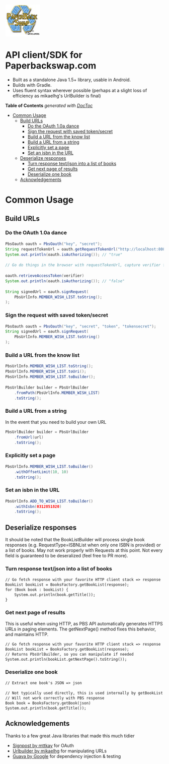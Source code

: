 ![alt text](pbs_dev_logo.jpg "PBS Developers") 
# API client/SDK for Paperbackswap.com

* Built as a standalone Java 1.5+ library, usable in Android.
* Builds with Gradle.
* Uses fluent syntax wherever possible (perhaps at a slight loss of efficiency as mikaelhg's UrlBuilder is final)

**Table of Contents**  *generated with [DocToc](http://doctoc.herokuapp.com/)*

- [Common Usage](#user-content-common-usage)
	- [Build URLs](#user-content-build-urls)
		- [Do the OAuth 1.0a dance](#user-content-do-the-oauth-10a-dance)
		- [Sign the request with saved token/secret](#user-content-sign-the-request-with-saved-tokensecret)
		- [Build a URL from the know list](#user-content-build-a-url-from-the-know-list)
		- [Build a URL from a string](#user-content-build-a-url-from-a-string)
		- [Explicitly set a page](#user-content-explicitly-set-a-page)
		- [Set an isbn in the URL](#user-content-set-an-isbn-in-the-url)
	- [Deserialize responses](#user-content-deserialize-responses)
		- [Turn response text/json into a list of books](#user-content-turn-response-textjson-into-a-list-of-books)
		- [Get next page of results](#user-content-get-next-page-of-results)
		- [Deserialize one book](#user-content-deserialize-one-book)
	- [Acknowledgements](#user-content-acknowledgements)
	

# Common Usage

## Build URLs

### Do the OAuth 1.0a dance
```java
PbsOauth oauth = PbsOauth("key", "secret");
String requestTokenUrl = oauth.getRequestTokenUrl("http://localhost:8080/capture_verifier")
System.out.println(oauth.isAuthorizing()); // "true"

// Go do things in the browser with requestTokenUrl, capture verifier from callback

oauth.retrieveAccessToken(verifier)
System.out.println(oauth.isAuthorizing()); // "false"

String signedUrl = oauth.signRequest(
    PbsUrlInfo.MEMBER_WISH_LIST.toString();
);
```

### Sign the request with saved token/secret
```java
PbsOauth oauth = PbsOauth("key", "secret", "token", "tokensecret");
String signedUrl = oauth.signRequest(
    PbsUrlInfo.MEMBER_WISH_LIST.toString()
);
```

### Build a URL from the know list
```java
PbsUrlInfo.MEMBER_WISH_LIST.toString();
PbsUrlInfo.MEMBER_WISH_LIST.toUri();
PbsUrlInfo.MEMBER_WISH_LIST.toBuilder();

PbsUrlBuilder builder = PbsUrlBuilder
    .fromPath(PbsUrlInfo.MEMBER_WISH_LIST)
    .toString();
```

### Build a URL from a string

In the event that you need to build your own URL
```java
PbsUrlBuilder builder = PbsUrlBuilder
    .fromUrl(url)
    .toString();
```

### Explicitly set a page
```java
PbsUrlInfo.MEMBER_WISH_LIST.toBuilder()
    .withOffsetLimit(10, 10)
    .toString();
```

### Set an isbn in the URL
```java
PbsUrlInfo.ADD_TO_WISH_LIST.toBuilder()
    .withIsbn(0312851820)
    .toString();
```

## Deserialize responses
It should be noted that the BookListBuilder will process single book responses (e.g. RequestType=ISBNList when only one ISBN is provided) or a list of books. 
May not work properly with Requests at this point. 
Not every field is guaranteed to be deseralized (feel free to PR more).

### Turn response text/json into a list of books
```
// Go fetch response with your favorite HTTP client stack => response
BookList bookList = BooksFactory.getBookList(response);
for (Book book : bookList) {
    System.out.println(book.getTitle());
}
```

### Get next page of results
This is useful when using HTTP, as PBS API automatically generates HTTPS URLs in paging elements. 
The getNextPage() method fixes this behavior, and maintains HTTP.
```
// Go fetch response with your favorite HTTP client stack => response
BookList bookList = BooksFactory.getBookList(response);
// Returns PbsUrlBuilder, so you can manipulate if needed
System.out.println(bookList.getNextPage().toString());
```

### Deserialize one book
```
// Extract one book's JSON => json

// Not typically used directly, this is used internally by getBookList
// Will not work correctly with PBS response
Book book = BooksFactory.getBook(json)
System.out.println(book.getTitle());
```


## Acknowledgements
Thanks to a few great Java libraries that made this much tidier
* [Signpost by mttkay](https://github.com/mttkay/signpost) for OAuth
* [Urlbuilder by mikaelhg](https://github.com/mikaelhg/urlbuilder) for manipulating URLs
* [Guava by Google](https://code.google.com/p/guava-libraries/) for dependency injection & testing
